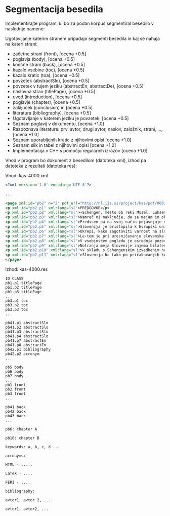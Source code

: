 # Segmentacija besedila

Implementirajte program, ki bo za podan korpus segmentiral besedilo v naslednje namene:

Ugotavljanje katerim stranem pripadajo segmenti besedila in kaj se nahaja na kateri strani:
+ začetne strani (front), [ocena +0.5]
+ poglavja (body), [ocena +0.5]
+ končne strani (back), [ocena +0.5]
+ kazalo vsebine (toc), [ocena +0.5]
+ kazalo kratic (toa), [ocena +0.5]
+ povzetek (abstractSlo), [ocena +0.5]
+ povzetek v tujem jeziku (abstractEn, abstractDe), [ocena +0.5]
+ naslovna stran (titlePage), [ocena +0.5]
+ uvod (introduction), [ocena +0.5]
+ poglavje (chapter), [ocena +0.5]
+ zaključek (conclusion) in [ocena +0.5]
+ literatura (bibliography). [ocena +0.5]
+ Ugotavljanje v katerem jeziku je povzetek, [ocena +0.5]
+ Seznam poglavij v dokumentu, [ocena +1.0]
+ Razpoznava literature: prvi avtor, drugi avtor, naslov, založnik, strani, ..., [ocena +1.0]
+ Seznam uporabljenih kratic z njihovimi opisi [ocena +1.0]
+ Seznam slik in tabel z njihovimi opisi [ocena +1.0]
+ Implementacija v C++ s pomočjo regularnih izrazov [ocena +1.0]

Vhod v program bo dokument z besedilom (datoteka xml), izhod pa datoteka z rezultati (datoteka res):

Vhod: kas-4000.xml
```xml
<?xml version='1.0' encoding='UTF-8'?>

...

<page xml:id="pb2" n="2" pdf_url="http://nl.ijs.si/project/kas/pdf/000/kas-4000.pdf#page=2">
<p xml:id="pb2.p1" xml:lang="sl">PREDGOVOR</p>
<p xml:id="pb2.p2" xml:lang="sl">»Schengen, mesto ob reki Mosel, Luksemburg. Verjetno si pred slabimi dvajsetimi leti nihče
<p xml:id="pb2.p3" xml:lang="sl">Namreč ni naključje, da se mejam in obmejnim območjem posveča naraščajoča pozornost, še po
<p xml:id="pb2.p4" xml:lang="sl">Predvsem pa na svoj način pojasnjuje vse težave, omejitve in ovire, ki jih bo potrebno pre
<p xml:id="pb2.p5" xml:lang="sl">Slovenija je pristopila k Evropski uniji, ker je v njej videla sredstvo za uresničitev svo
<p xml:id="pb2.p6" xml:lang="sl">Ukrepi, kako zagotoviti varnost na slovenskih mejah, predstavljajo schengenska določila.</
<p xml:id="pb2.p7" xml:lang="sl">Le-tem je pri uresničevanju slovenske pristopne strategije namenjena osrednja pozornost, t
<p xml:id="pb2.p8" xml:lang="sl">V vsebinskem pogledu je osrednja pozornost namenjena prikazu in analizi obstoječega stanja
<p xml:id="pb2.p9" xml:lang="sl">Notranja meja Slovenije zajema bilateralne odnose s sosedi: Avstrijo, Italijo in Madžarsko
<p xml:id="pb2.p10" xml:lang="sl">V skladu s Schengenskim izvedbenim načrtom bo zunanja meja Slovenije postala schengenska 
<p xml:id="pb2.p11" xml:lang="sl">Slovenija bo tako po pričakovanjih konec leta 2006 ali v začetku 2007, kar zadeva policij
</page>
```
Izhod: kas-4000.res
```
ID CLASS
pb1.p1 titlePage 
pb1.p2 titlePage 
pb1.p3 titlePage 
...
pb3.p1 toc 
pb3.p2 toc 
pb3.p3 toc 
...

pb41.p1 abstractSlo
pb41.p2 abstractSlo
pb41.p3 abstractSlo
pb41.p4 abstractSlo
pb41.p7 abstractEn
pb41.p8 abstractEn
pb42.p1 bibliography 
pb42.p2 acronym 
...

pb5 body
pb6 body
pb7 body
...
pb1 front
pb2 front
pb3 front
...

pb41 back
pb42 back
pb43 back
...

pb6: chapter A

pb10: chapter B

keywords: a, b, c, d ...

acronyms:

HTML - .....

LaTeX - ....

FERI - ....

bibliography:

avtor1, avtor 2, ....

avtor1, avtor2, ...
```
